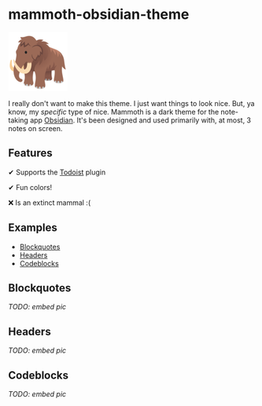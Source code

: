 # mammoth-obsidian-theme
![🦣](./mammoth.png)

I really don't want to make this theme. I just want things to look nice. But, ya know, my _specific_ type of nice.
Mammoth is a dark theme for the note-taking app [Obsidian](https://obsidian.md). It's been designed and used primarily with, at most, 3 notes on screen.

## Features
✔ Supports the [Todoist](https://github.com/jamiebrynes7/obsidian-todoist-plugin) plugin

✔ Fun colors!

❌ Is an extinct mammal :(


## Examples
- [Blockquotes](#Blockquotes)
- [Headers](#Headers)
- [Codeblocks](#Codeblocks)

## <a name="Blockquotes"></a> Blockquotes
_TODO: embed pic_

## <a name="Headers"></a> Headers
_TODO: embed pic_

## <a name="Codeblocks"></a> Codeblocks
_TODO: embed pic_
